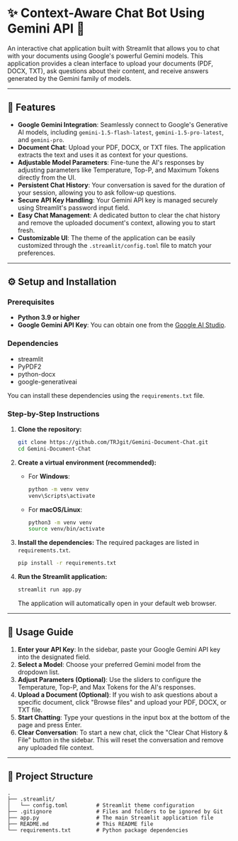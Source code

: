 # ✨ Context-Aware Chat Bot Using Gemini API 📄

An interactive chat application built with Streamlit that allows you to chat with your documents using Google's powerful Gemini models. This application provides a clean interface to upload your documents (PDF, DOCX, TXT), ask questions about their content, and receive answers generated by the Gemini family of models.

---
## 🚀 Features

  * **Google Gemini Integration**: Seamlessly connect to Google's Generative AI models, including `gemini-1.5-flash-latest`, `gemini-1.5-pro-latest`, and `gemini-pro`.
  * **Document Chat**: Upload your PDF, DOCX, or TXT files. The application extracts the text and uses it as context for your questions.
  * **Adjustable Model Parameters**: Fine-tune the AI's responses by adjusting parameters like Temperature, Top-P, and Maximum Tokens directly from the UI.
  * **Persistent Chat History**: Your conversation is saved for the duration of your session, allowing you to ask follow-up questions.
  * **Secure API Key Handling**: Your Gemini API key is managed securely using Streamlit's password input field.
  * **Easy Chat Management**: A dedicated button to clear the chat history and remove the uploaded document's context, allowing you to start fresh.
  * **Customizable UI**: The theme of the application can be easily customized through the `.streamlit/config.toml` file to match your preferences.

-----

## ⚙️ Setup and Installation

### Prerequisites

  * **Python 3.9 or higher**
  * **Google Gemini API Key**: You can obtain one from the [Google AI Studio](https://aistudio.google.com/apikey).

### Dependencies

  * streamlit
  * PyPDF2
  * python-docx
  * google-generativeai

You can install these dependencies using the `requirements.txt` file.

### Step-by-Step Instructions

1.  **Clone the repository:**

    ```bash
    git clone https://github.com/TRJgit/Gemini-Document-Chat.git
    cd Gemini-Document-Chat
    ```

2.  **Create a virtual environment (recommended):**

      * For **Windows**:
        ```bash
        python -m venv venv
        venv\Scripts\activate
        ```
      * For **macOS/Linux**:
        ```bash
        python3 -m venv venv
        source venv/bin/activate
        ```

3.  **Install the dependencies:**
    The required packages are listed in `requirements.txt`.

    ```bash
    pip install -r requirements.txt
    ```

4.  **Run the Streamlit application:**

    ```bash
    streamlit run app.py
    ```

    The application will automatically open in your default web browser.

-----

## 📖 Usage Guide

1.  **Enter your API Key**: In the sidebar, paste your Google Gemini API key into the designated field.
2.  **Select a Model**: Choose your preferred Gemini model from the dropdown list.
3.  **Adjust Parameters (Optional)**: Use the sliders to configure the Temperature, Top-P, and Max Tokens for the AI's responses.
4.  **Upload a Document (Optional)**: If you wish to ask questions about a specific document, click "Browse files" and upload your PDF, DOCX, or TXT file.
5.  **Start Chatting**: Type your questions in the input box at the bottom of the page and press Enter.
6.  **Clear Conversation**: To start a new chat, click the "Clear Chat History & File" button in the sidebar. This will reset the conversation and remove any uploaded file context.

-----

## 📂 Project Structure

```
.
├── .streamlit/
│   └── config.toml         # Streamlit theme configuration
├── .gitignore              # Files and folders to be ignored by Git
├── app.py                  # The main Streamlit application file
├── README.md               # This README file
└── requirements.txt        # Python package dependencies
```

